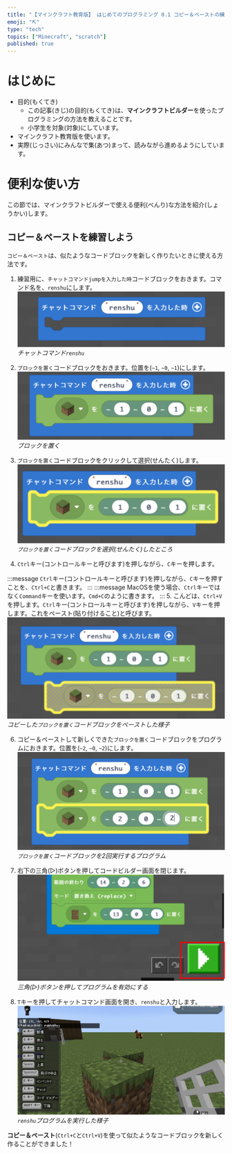 ```yaml
---
title: "【マインクラフト教育版】 はじめてのプログラミング 0.1 コピー＆ペーストの練習"
emoji: "⛏️"
type: "tech"
topics: ["Minecraft", "scratch"]
published: true
---
```


# はじめに
- 目的(もくてき)
  - この記事(きじ)の目的(もくてき)は、**マインクラフトビルダー**を使ったプログラミングの方法を教えることです。
  - 小学生を対象(対象)にしています。
- マインクラフト教育版を使います。
- 実際(じっさい)にみんなで集(あつ)まって、読みながら進めるようにしています。

# 便利な使い方
この節では、マインクラフトビルダーで使える便利(べんり)な方法を紹介(しょうかい)します。

## コピー＆ペーストを練習しよう
`コピー＆ペースト`は、似たようなコードブロックを新しく作りたいときに使える方法です。

1. 練習用に、`チャットコマンドjumpを入力した時`コードブロックをおきます。コマンド名を、`renshu`にします。
![](/images/build_town-01-copy_and_paste/2024-02-10-06-34-17.png)
*チャットコマンド`renshu`*

2. `ブロックを置く`コードブロックをおきます。位置を(`~1`, `~0`, `~1`)にします。
![](/images/build_town-01-copy_and_paste/2024-02-10-06-37-26.png)
*ブロックを置く*

3. `ブロックを置く`コードブロックをクリックして選択(せんたく)します。
![](/images/build_town-01-copy_and_paste/2024-02-10-06-40-09.png)
*`ブロックを置く`コードブロックを選択(せんたく)したところ*

4. `Ctrl`キー(コントロールキーと呼びます)を押しながら、`C`キーを押します。
<!-- ***toha*** -->
:::message
`Ctrl`キー(コントロールキーと呼びます)を押しながら、`C`キーを押すことを、`Ctrl+C`と書きます。
:::
:::message
MacOSを使う場合、`Ctrl`キーではなく`Command`キーを使います。`Cmd+C`のように書きます。
:::
5. こんどは、`Ctrl+V`を押します。`Ctrl`キー(コントロールキーと呼びます)を押しながら、`V`キーを押します。これをペースト(貼り付けること)と呼びます。
![](/images/build_town-01-copy_and_paste/2024-02-10-06-42-53.png)
*コピーした`ブロックを置く`コードブロックをペーストした様子*

6. コピー＆ペーストして新しくできた`ブロックを置く`コードブロックをプログラムにおきます。位置を(`~2`, `~0`, `~2`)にします。
![](/images/build_town-01-copy_and_paste/2024-02-10-06-46-17.png)
*`ブロックを置く`コードブロックを2回実行するプログラム*

2. 右下の三角(▷)ボタンを押してコードビルダー画面を閉じます。
![](/images/build_town-12-two_simple_house/build_button.png)
*三角(▷)ボタンを押してプログラムを有効にする*

1. `T`キーを押してチャットコマンド画面を開き、`renshu`と入力します。
![](/images/build_town-01-copy_and_paste/2024-02-10-06-48-41.png)
*`renshu`プログラムを実行した様子*

**コピー＆ペースト**(`Ctrl+C`と`Ctrl+V`)を使って似たようなコードブロックを新しく作ることができました！
